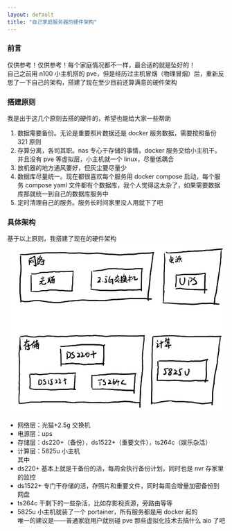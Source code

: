 ```yaml
---
layout: default
title: "自己家庭服务器的硬件架构"
---
```


### 前言

仅供参考！仅供参考！每个家庭情况都不一样，最合适的就是坠好的！
<br/>
自己之前用 n100 小主机搭的 pve，但是经历过主机冒烟（物理冒烟）后，重新反思了一下自己的架构，搭建了现在至少目前还算满意的硬件架构

### 搭建原则

我是出于这几个原则去搭的硬件的，希望也能给大家一些帮助

1. 数据需要备份。无论是重要照片数据还是 docker 服务数据，需要按照备份 321 原则
2. 存算分离，各司其职。nas 专心干存储的事情，docker 服务交给小主机干。并且没有 pve 等虚拟层，小主机就一个 linux，尽量低耦合
3. 放机器的地方通风要好，但灰尘要尽量少
4. 数据库尽量统一。现在都很喜欢每个服务用 docker compose 启动，每个服务 compose yaml 文件都有个数据库，我个人觉得这太杂了，如果需要数据库那就统一到自己的数据库服务中
5. 定时清理自己的服务。服务长时间家里没人用就下了吧

### 具体架构

基于以上原则，我搭建了现在的硬件架构
![](./img/02arch01.jpg)

- 网络层：光猫+2.5g 交换机
- 电源层：ups
- 存储层：ds220+（备份），ds1522+（重要文件），ts264c（娱乐杂活）
- 计算层：5825u 小主机
  <br>
  其中
- ds220+ 基本上就是干备份的活，每周会执行备份计划，同时也是 nvr 存家里的监控
- ds1522+ 专门干存储的活，存照片和重要文件，同时每周会增量加密备份到网盘
- ts264c 干剩下的一些杂活，比如存影视资源，旁路由等等
- 5825u 小主机就装了一个 portainer，所有服务都是用 docker 起的
  <br>
  唯一的建议是——普通家庭用户就别碰 pve 那些虚拟化技术去搞什么 aio 了吧
